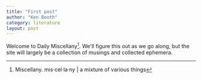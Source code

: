 ```yaml
---
title: "First post"
author: "Ken Booth"
category: literature
layout: post
---
```


Welcome to Daily Miscellany[^Footnote]. We'll figure this out as we go along, but the site will largely be a collection of musings and collected ephemera.

[^Footnote]: Miscellany. mis·​cel·​la·​ny | a mixture of various things
